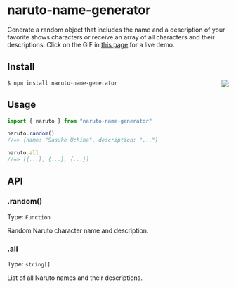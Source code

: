 # naruto-name-generator
Generate a random object that includes the name and a description of your favorite shows characters or receive an array of all characters and their descriptions. 
Click on the GIF in [this page](https://www.jenreyes.design/about) for a live demo.

## Install
```$ npm install naruto-name-generator```
<img align="right" src="https://github.com/tonybatts/naruto-name-generator/blob/main/images/%20naruto-standing.png">

## Usage
```js
import { naruto } from "naruto-name-generator"

naruto.random()
//=> {name: "Sasuke Uchiha", description: "..."}

naruto.all
//=> [{...}, {...}, {...}]
```
## API
### .random()
Type: ```Function```

Random Naruto character name and description.

### .all
Type: ```string[]```

List of all Naruto names and their descriptions.
